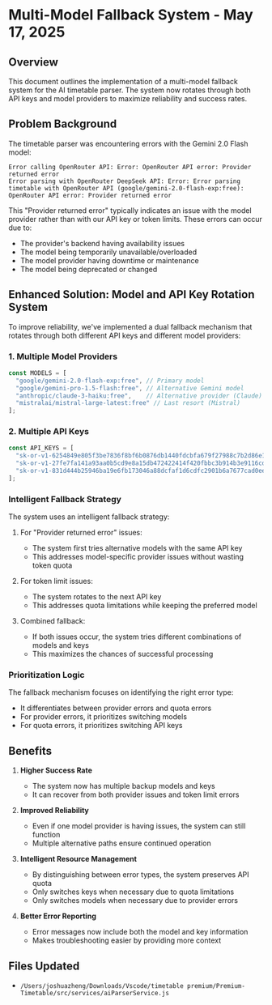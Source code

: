 # Multi-Model Fallback System - May 17, 2025

## Overview

This document outlines the implementation of a multi-model fallback system for the AI timetable parser. The system now rotates through both API keys and model providers to maximize reliability and success rates.

## Problem Background

The timetable parser was encountering errors with the Gemini 2.0 Flash model:
```
Error calling OpenRouter API: Error: OpenRouter API error: Provider returned error
Error parsing with OpenRouter DeepSeek API: Error: Error parsing timetable with OpenRouter API (google/gemini-2.0-flash-exp:free): OpenRouter API error: Provider returned error
```

This "Provider returned error" typically indicates an issue with the model provider rather than with our API key or token limits. These errors can occur due to:
- The provider's backend having availability issues
- The model being temporarily unavailable/overloaded
- The model provider having downtime or maintenance
- The model being deprecated or changed

## Enhanced Solution: Model and API Key Rotation System

To improve reliability, we've implemented a dual fallback mechanism that rotates through both different API keys and different model providers:

### 1. Multiple Model Providers
```javascript
const MODELS = [
  "google/gemini-2.0-flash-exp:free", // Primary model
  "google/gemini-pro-1.5-flash:free", // Alternative Gemini model
  "anthropic/claude-3-haiku:free",    // Alternative provider (Claude)
  "mistralai/mistral-large-latest:free" // Last resort (Mistral)
];
```

### 2. Multiple API Keys
```javascript
const API_KEYS = [
  "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", // Primary key
  "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", // Second backup key
  "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"  // Third backup key
];
```

### Intelligent Fallback Strategy

The system uses an intelligent fallback strategy:

1. For "Provider returned error" issues:
   - The system first tries alternative models with the same API key
   - This addresses model-specific provider issues without wasting token quota

2. For token limit issues:
   - The system rotates to the next API key 
   - This addresses quota limitations while keeping the preferred model

3. Combined fallback:
   - If both issues occur, the system tries different combinations of models and keys
   - This maximizes the chances of successful processing

### Prioritization Logic

The fallback mechanism focuses on identifying the right error type:
- It differentiates between provider errors and quota errors
- For provider errors, it prioritizes switching models
- For quota errors, it prioritizes switching API keys

## Benefits

1. **Higher Success Rate**
   - The system now has multiple backup models and keys
   - It can recover from both provider issues and token limit errors

2. **Improved Reliability**
   - Even if one model provider is having issues, the system can still function
   - Multiple alternative paths ensure continued operation

3. **Intelligent Resource Management**
   - By distinguishing between error types, the system preserves API quota
   - Only switches keys when necessary due to quota limitations
   - Only switches models when necessary due to provider errors

4. **Better Error Reporting**
   - Error messages now include both the model and key information
   - Makes troubleshooting easier by providing more context

## Files Updated

- `/Users/joshuazheng/Downloads/Vscode/timetable premium/Premium-Timetable/src/services/aiParserService.js`
